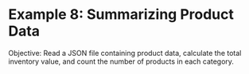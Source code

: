 # Example 8: Summarizing Product Data

Objective: Read a JSON file containing product data, calculate the total inventory value, and count the number of products in each category.
